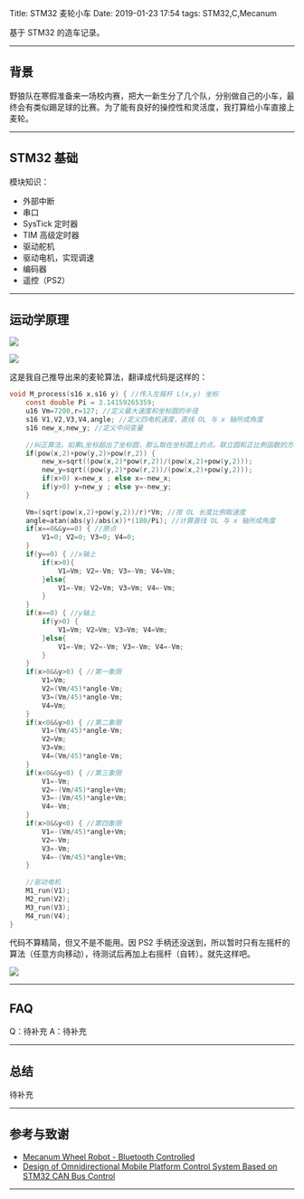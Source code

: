 Title: STM32 麦轮小车
Date: 2019-01-23 17:54
tags: STM32,C,Mecanum


基于 STM32 的造车记录。

<!-- more -->



---

## 背景

野狼队在寒假准备来一场校内赛，把大一新生分了几个队，分别做自己的小车，最终会有类似踢足球的比赛。为了能有良好的操控性和灵活度，我打算给小车直接上麦轮。



---

## STM32 基础

模块知识：

* 外部中断
* 串口
* SysTick 定时器
* TIM 高级定时器
* 驱动舵机
* 驱动电机，实现调速
* 编码器
* 遥控（PS2）

-----

## 运动学原理

![](https://yxrct-1253965369.cos.ap-guangzhou.myqcloud.com/user/%E9%BA%A6%E8%BD%AE.png)

![](https://yxrct-1253965369.cos.ap-guangzhou.myqcloud.com/user/%E9%BA%A6%E8%BD%AE%E8%A7%92%E5%BA%A6.png)

这是我自己推导出来的麦轮算法，翻译成代码是这样的：

```c
void M_process(s16 x,s16 y) { //传入左摇杆 L(x,y) 坐标
	const double Pi = 3.14159265359;
	u16 Vm=7200,r=127; //定义最大速度和坐标圆的半径
	s16 V1,V2,V3,V4,angle; //定义四电机速度，直线 OL 与 x 轴所成角度
	s16 new_x,new_y; //定义中间变量
	
	//纠正算法，如果L坐标超出了坐标圆，那么取在坐标圆上的点。联立圆和正比例函数的方程
	if(pow(x,2)+pow(y,2)>pow(r,2)) { 
		new_x=sqrt((pow(x,2)*pow(r,2))/(pow(x,2)+pow(y,2)));
		new_y=sqrt((pow(y,2)*pow(r,2))/(pow(x,2)+pow(y,2)));
		if(x>0) x=new_x ; else x=-new_x;
		if(y>0) y=new_y ; else y=-new_y;
	}
	
	Vm=(sqrt(pow(x,2)+pow(y,2))/r)*Vm; //按 OL 长度比例取速度
	angle=atan(abs(y)/abs(x))*(180/Pi); //计算直线 OL 与 x 轴所成角度
	if(x==0&&y==0) { //原点
		V1=0; V2=0; V3=0; V4=0;
	}
	if(y==0) { //x轴上
		if(x>0){
			V1=Vm; V2=-Vm; V3=-Vm; V4=Vm;  
		}else{
			V1=-Vm; V2=Vm; V3=Vm; V4=-Vm;  
		}
	}
	if(x==0) { //y轴上
		if(y>0) {
			V1=Vm; V2=Vm; V3=Vm; V4=Vm;   
		}else{
			V1=-Vm; V2=-Vm; V3=-Vm; V4=-Vm; 
		}
	}
	if(x>0&&y>0) { //第一象限
		V1=Vm;
		V2=(Vm/45)*angle-Vm;
		V3=(Vm/45)*angle-Vm;
		V4=Vm;
	}
	if(x<0&&y>0) { //第二象限
		V1=(Vm/45)*angle-Vm;
		V2=Vm;
		V3=Vm;
		V4=(Vm/45)*angle-Vm;
	}
	if(x<0&&y<0) { //第三象限
		V1=-Vm;
		V2=-(Vm/45)*angle+Vm;
		V3=-(Vm/45)*angle+Vm;
		V4=-Vm;
	}
	if(x>0&&y<0) { //第四象限
		V1=-(Vm/45)*angle+Vm;
		V2=-Vm;
		V3=-Vm;
		V4=-(Vm/45)*angle+Vm;
	}
	
	//驱动电机
	M1_run(V1);
	M2_run(V2);
	M3_run(V3);
	M4_run(V4);
}
```

代码不算精简，但又不是不能用。因 PS2 手柄还没送到，所以暂时只有左摇杆的算法（任意方向移动），待测试后再加上右摇杆（自转）。就先这样吧。

![](https://yxrct-1253965369.cos.ap-guangzhou.myqcloud.com/user/%E5%B0%8F%E8%BD%A6%E9%A2%84%E8%A7%88%20.jpg)



---
## FAQ
Q：待补充
A：待补充

---

## 总结

待补充

---

## 参考与致谢

* [Mecanum Wheel Robot - Bluetooth Controlled](https://www.instructables.com/id/Mecanum-wheel-robot-bluetooth-controlled/)
* [Design of Omnidirectional Mobile Platform Control System Based on STM32 CAN Bus Control](https://image.hanspub.org/Html/11-1540843_22169.htm)

---